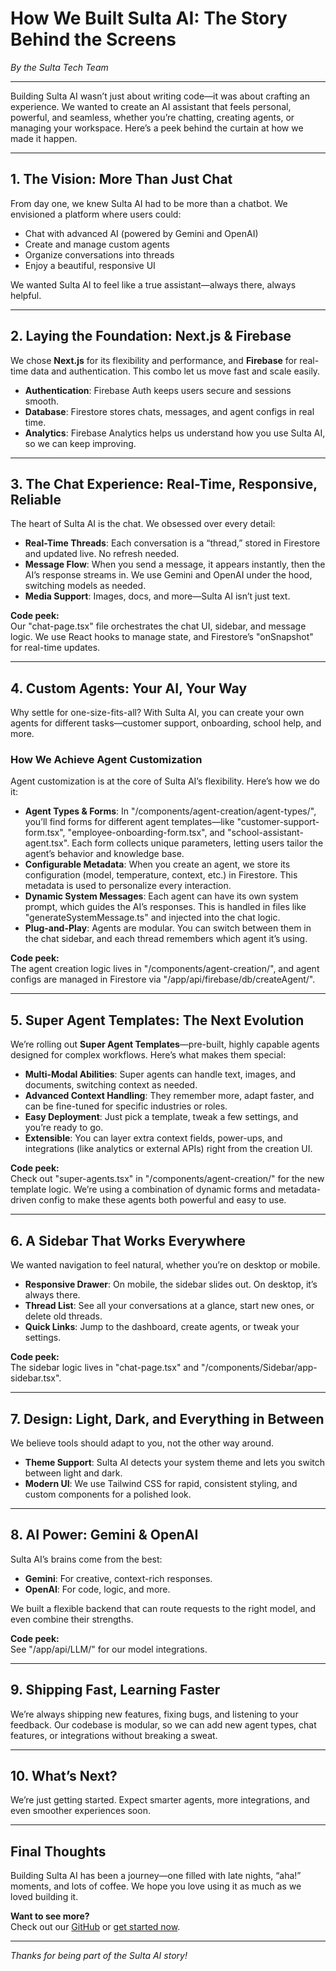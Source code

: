 # How We Built Sulta AI: The Story Behind the Screens

*By the Sulta Tech Team*

---

Building Sulta AI wasn’t just about writing code—it was about crafting an experience. We wanted to create an AI assistant that feels personal, powerful, and seamless, whether you’re chatting, creating agents, or managing your workspace. Here’s a peek behind the curtain at how we made it happen.

---

## 1. **The Vision: More Than Just Chat**

From day one, we knew Sulta AI had to be more than a chatbot. We envisioned a platform where users could:

- Chat with advanced AI (powered by Gemini and OpenAI)
- Create and manage custom agents
- Organize conversations into threads
- Enjoy a beautiful, responsive UI

We wanted Sulta AI to feel like a true assistant—always there, always helpful.

---

## 2. **Laying the Foundation: Next.js & Firebase**

We chose **Next.js** for its flexibility and performance, and **Firebase** for real-time data and authentication. This combo let us move fast and scale easily.

- **Authentication**: Firebase Auth keeps users secure and sessions smooth.
- **Database**: Firestore stores chats, messages, and agent configs in real time.
- **Analytics**: Firebase Analytics helps us understand how you use Sulta AI, so we can keep improving.

---

## 3. **The Chat Experience: Real-Time, Responsive, Reliable**

The heart of Sulta AI is the chat. We obsessed over every detail:

- **Real-Time Threads**: Each conversation is a “thread,” stored in Firestore and updated live. No refresh needed.
- **Message Flow**: When you send a message, it appears instantly, then the AI’s response streams in. We use Gemini and OpenAI under the hood, switching models as needed.
- **Media Support**: Images, docs, and more—Sulta AI isn’t just text.

**Code peek:**  
Our "chat-page.tsx" file orchestrates the chat UI, sidebar, and message logic. We use React hooks to manage state, and Firestore’s "onSnapshot" for real-time updates.

---

## 4. **Custom Agents: Your AI, Your Way**

Why settle for one-size-fits-all? With Sulta AI, you can create your own agents for different tasks—customer support, onboarding, school help, and more.

### **How We Achieve Agent Customization**

Agent customization is at the core of Sulta AI’s flexibility. Here’s how we do it:

- **Agent Types & Forms**: In "/components/agent-creation/agent-types/", you’ll find forms for different agent templates—like "customer-support-form.tsx", "employee-onboarding-form.tsx", and "school-assistant-agent.tsx". Each form collects unique parameters, letting users tailor the agent’s behavior and knowledge base.
- **Configurable Metadata**: When you create an agent, we store its configuration (model, temperature, context, etc.) in Firestore. This metadata is used to personalize every interaction.
- **Dynamic System Messages**: Each agent can have its own system prompt, which guides the AI’s responses. This is handled in files like "generateSystemMessage.ts" and injected into the chat logic.
- **Plug-and-Play**: Agents are modular. You can switch between them in the chat sidebar, and each thread remembers which agent it’s using.

**Code peek:**  
The agent creation logic lives in "/components/agent-creation/", and agent configs are managed in Firestore via "/app/api/firebase/db/createAgent/".

---

## 5. **Super Agent Templates: The Next Evolution**

We’re rolling out **Super Agent Templates**—pre-built, highly capable agents designed for complex workflows. Here’s what makes them special:

- **Multi-Modal Abilities**: Super agents can handle text, images, and documents, switching context as needed.
- **Advanced Context Handling**: They remember more, adapt faster, and can be fine-tuned for specific industries or roles.
- **Easy Deployment**: Just pick a template, tweak a few settings, and you’re ready to go.
- **Extensible**: You can layer extra context fields, power-ups, and integrations (like analytics or external APIs) right from the creation UI.

**Code peek:**  
Check out "super-agents.tsx" in "/components/agent-creation/" for the new template logic. We’re using a combination of dynamic forms and metadata-driven config to make these agents both powerful and easy to use.

---

## 6. **A Sidebar That Works Everywhere**

We wanted navigation to feel natural, whether you’re on desktop or mobile.

- **Responsive Drawer**: On mobile, the sidebar slides out. On desktop, it’s always there.
- **Thread List**: See all your conversations at a glance, start new ones, or delete old threads.
- **Quick Links**: Jump to the dashboard, create agents, or tweak your settings.

**Code peek:**  
The sidebar logic lives in "chat-page.tsx" and "/components/Sidebar/app-sidebar.tsx".

---

## 7. **Design: Light, Dark, and Everything in Between**

We believe tools should adapt to you, not the other way around.

- **Theme Support**: Sulta AI detects your system theme and lets you switch between light and dark.
- **Modern UI**: We use Tailwind CSS for rapid, consistent styling, and custom components for a polished look.

---

## 8. **AI Power: Gemini & OpenAI**

Sulta AI’s brains come from the best:

- **Gemini**: For creative, context-rich responses.
- **OpenAI**: For code, logic, and more.

We built a flexible backend that can route requests to the right model, and even combine their strengths.

**Code peek:**  
See "/app/api/LLM/" for our model integrations.

---

## 9. **Shipping Fast, Learning Faster**

We’re always shipping new features, fixing bugs, and listening to your feedback. Our codebase is modular, so we can add new agent types, chat features, or integrations without breaking a sweat.

---

## 10. **What’s Next?**

We’re just getting started. Expect smarter agents, more integrations, and even smoother experiences soon.

---

## **Final Thoughts**

Building Sulta AI has been a journey—one filled with late nights, “aha!” moments, and lots of coffee. We hope you love using it as much as we loved building it.

**Want to see more?**  
Check out our [GitHub](#) or [get started now](#).

---

*Thanks for being part of the Sulta AI story!* 